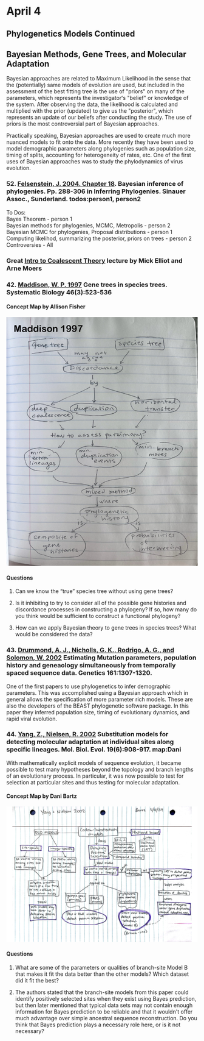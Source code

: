 # April 4

## Phylogenetics Models Continued

## Bayesian Methods, Gene Trees, and Molecular Adaptation  

Bayesian approaches are related to Maximum Likelihood in the sense that the (potentially) same models of evolution are used, but included in the assessment of the best fitting tree is the use of "priors" on many of the parameters, which represents the investigatorʻs "belief" or knowledge of the system. After observing the data, the likelihood is calculated and multiplied with the prior (updated) to give us the "posterior", which represents an update of our beliefs after conducting the study. The use of priors is the most controversial part of Bayesian approaches.   

Practically speaking, Bayesian approaches are used to create much more nuanced models to fit onto the data. More recently they have been used to model demographic parameters along phylogenies such as population size, timing of splits, accounting for heterogeneity of rates, etc. One of the first uses of Bayesian approaches was to study the phylodynamics of virus evolution.

### 52. [Felsenstein, J. 2004. Chapter 18](../54.Felsenstein2004Ch18_BayesianMethods.pdf). Bayesian inference of phylogenies. Pp. 288-306 in Inferring Phylogenies. Sinauer Assoc., Sunderland.    **todos:person1, person2**      

To Dos:  
Bayes Theorem - person 1  
Bayesian methods for phylogenies, MCMC, Metropolis - person 2  
Bayesian MCMC for phylogenies, Proposal distributions - person 1  
Computing likelihod, summarizing the posterior, priors on trees - person 2
Controversies - All  

### Great [Intro to Coalescent Theory](http://www.sfu.ca/biology/courses/bisc869/869_lectures/MHP_Coalescent.pdf) lecture by Mick Elliot and Arne Moers

### 42. [Maddison, W. P. 1997](https://drive.google.com/drive/u/0/folders/1ocqMPD5gX9xi4VQy_5OtU5wSyg-X8ftM) Gene trees in species trees. Systematic Biology 46(3):523-536  

#### Concept Map by Allison Fisher   

<img width="700" src="Maddison1997_conceptmap_af.jpg" >

#### Questions

1. Can we know the “true” species tree without using gene trees?

2. Is it inhibiting to try to consider all of the possible gene histories and discordance processes in constructing a phylogeny? If so, how many do you think would be sufficient to construct a functional phylogeny?

3. How can we apply Bayesian theory to gene trees in species trees? What would be considered the data?

### 43. [Drummond, A. J., Nicholls, G. K., Rodrigo, A. G., and Solomon, W. 2002](https://drive.google.com/drive/u/0/folders/1ocqMPD5gX9xi4VQy_5OtU5wSyg-X8ftM) Estimating Mutation parameters, population history and geneaology simultaneously from temporally spaced sequence data. Genetics 161:1307-1320.   

One of the first papers to use phylogenetics to infer demographic parameters. This was accomplished using a Bayesian approach which in general allows the specification of more parameter rich models. These are also the developers of the BEAST phylogenetic software package. In this paper they inferred population size, timing of evolutionary dynamics, and rapid viral evolution.


### 44. [Yang, Z., Nielsen, R. 2002](https://drive.google.com/drive/u/0/folders/1ocqMPD5gX9xi4VQy_5OtU5wSyg-X8ftM) Substitution models for detecting molecular adaptation at individual sites along specific lineages. Mol. Biol. Evol. 19(6):908-917.   **map:Dani**  

With mathematically explicit models of sequence evolution, it became possible to test many hypotheses beyond the topology and branch lengths of an evolutionary process. In particular, it was now possible to test for selection at particular sites and thus testing for molecular adaptation.

#### Concept Map by Dani Bartz   

<img width="700" src="Yang2002_conceptmap_db.png" >

#### Questions 

1. What are some of the parameters or qualities of branch-site Model B that makes it fit the data better than the other models? Which dataset did it fit the best?

2. The authors stated that the branch-site models from this paper could identify positively selected sites when they exist using Bayes prediction, but then later mentioned that typical data sets may not contain enough information for Bayes prediction to be reliable and that it wouldn't offer much advantage over simple ancestral sequence reconstruction. Do you think that Bayes prediction plays a necessary role here, or is it not necessary?


